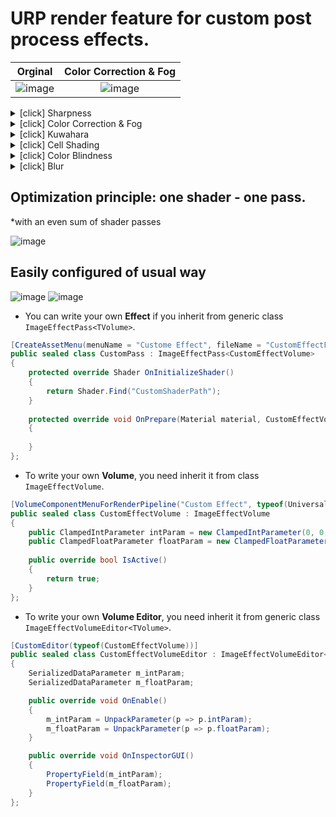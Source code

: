 # URP render feature for custom post process effects.

Orginal             |  Color Correction & Fog
:-------------------------:|:-------------------------:
![image](https://github.com/user-attachments/assets/304a4045-aa7a-486a-b8a2-a64b2acca617)  | ![image](https://github.com/user-attachments/assets/36eb2c31-b658-4d79-a1fd-ab97673247dd)

<details>
  <summary>[click] Sharpness</summary>
  
![image](https://github.com/user-attachments/assets/9f31e731-2d51-4fcd-afde-4a547134844c)
![image](https://github.com/user-attachments/assets/41774681-ce5a-437c-bd2c-d281e9fc4945)
  
</details>

<details>
   <summary>[click] Color Correction & Fog</summary>

![image](https://github.com/user-attachments/assets/e47cad49-8511-4b51-816e-085528747a2b)
![image](https://github.com/user-attachments/assets/984d3fa9-7e1c-4767-8360-d65f935d7c9f)
![image](https://github.com/user-attachments/assets/36eb2c31-b658-4d79-a1fd-ab97673247dd)
  
</details>

<details>
  <summary>[click] Kuwahara</summary>

![image](https://github.com/user-attachments/assets/2a2d56d7-be85-4973-baff-6565ab5917cd)
![image](https://github.com/user-attachments/assets/a4fcb28c-8273-4931-bee1-4df4b9fc71d4)

</details>

<details>
  <summary>[click] Cell Shading</summary>

![image](https://github.com/user-attachments/assets/a8ccf886-47c9-43bb-999b-0e17251975dc)
![image](https://github.com/user-attachments/assets/3b4f64db-e46b-461e-ac27-5a2ebf6ca9a4)

</details>

<details>
  <summary>[click] Color Blindness</summary>

![image](https://github.com/user-attachments/assets/942fa86b-f3c3-479f-a34c-2fd15efac20b)


<details>
  <summary>[click] Protanomaly</summary>

![image](https://github.com/user-attachments/assets/67b3a05d-77c0-44e2-a8e1-0209240d96fb)
  
</details>

<details>
  <summary>[click] Deuteranomaly</summary>

![image](https://github.com/user-attachments/assets/9d236e9a-d36c-442b-a325-c94cf42a1ce1)
  
</details>

<details>
  <summary>[click] Tritanomaly</summary>

![image](https://github.com/user-attachments/assets/822863a0-8434-4bd4-a4ff-821acc88ceb8)
  
</details>

</details>



<details>
  <summary>[click] Blur</summary>
  
![image](https://github.com/user-attachments/assets/5c7bc2c2-d0ca-47b7-b93a-bc02e5e4b466)
![image](https://github.com/user-attachments/assets/4dc30476-a154-40da-98df-051c85aa8ac2)

<details>
  <summary>[click] Box</summary>

![image](https://github.com/user-attachments/assets/90e0a78b-e024-4ac7-98dc-801ecde9566b)

</details>

<details>
  <summary>[click] Gaussian</summary>

![image](https://github.com/user-attachments/assets/b11859fc-b1aa-4017-9261-c74221592230)
  
</details>
  
</details>

</details>

## Optimization principle: one shader - one pass.
*with an even sum of shader passes

![image](https://github.com/user-attachments/assets/1ab1978d-ff2f-4333-9258-a41ec4bbd075)

## Easily configured of usual way

![image](https://github.com/user-attachments/assets/68dd0a05-15b8-46d1-b9b2-c458c8db8eb5)
![image](https://github.com/user-attachments/assets/f4a7b514-0fb9-40f7-b088-ac6db9ef08a7)

* You can write your own **Effect** if you inherit from generic class `ImageEffectPass<TVolume>`.
```c#
[CreateAssetMenu(menuName = "Custome Effect", fileName = "CustomEffectFile", order = 51)]
public sealed class CustomPass : ImageEffectPass<CustomEffectVolume>
{
    protected override Shader OnInitializeShader()
    {
        return Shader.Find("CustomShaderPath");
    }
        
    protected override void OnPrepare(Material material, CustomEffectVolume volume, Queue<int> shaderPasses)
    {
                    
    }
};
```

* To write your own **Volume**, you need inherit it from class `ImageEffectVolume`.
```c#
[VolumeComponentMenuForRenderPipeline("Custom Effect", typeof(UniversalRenderPipeline))]
public sealed class CustomEffectVolume : ImageEffectVolume
{
    public ClampedIntParameter intParam = new ClampedIntParameter(0, 0, 10);
    public ClampedFloatParameter floatParam = new ClampedFloatParameter(0f, 0f, 1f);
        
    public override bool IsActive()
    {
        return true;
    }
};
```

* To write your own **Volume Editor**, you need inherit it from generic class `ImageEffectVolumeEditor<TVolume>`.
```c#
[CustomEditor(typeof(CustomEffectVolume))]
public sealed class CustomEffectVolumeEditor : ImageEffectVolumeEditor<CustomEffectVolume>
{
    SerializedDataParameter m_intParam;
    SerializedDataParameter m_floatParam;

    public override void OnEnable()
    {
        m_intParam = UnpackParameter(p => p.intParam);
        m_floatParam = UnpackParameter(p => p.floatParam);
    }

    public override void OnInspectorGUI()
    {
        PropertyField(m_intParam);
        PropertyField(m_floatParam);
    }
};
```

